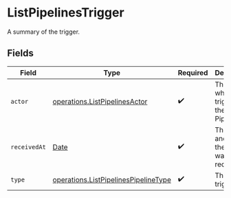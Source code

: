 # ListPipelinesTrigger

A summary of the trigger.


## Fields

| Field                                                                                         | Type                                                                                          | Required                                                                                      | Description                                                                                   |
| --------------------------------------------------------------------------------------------- | --------------------------------------------------------------------------------------------- | --------------------------------------------------------------------------------------------- | --------------------------------------------------------------------------------------------- |
| `actor`                                                                                       | [operations.ListPipelinesActor](../../models/operations/listpipelinesactor.md)                | :heavy_check_mark:                                                                            | The user who triggered the Pipeline.                                                          |
| `receivedAt`                                                                                  | [Date](https://developer.mozilla.org/en-US/docs/Web/JavaScript/Reference/Global_Objects/Date) | :heavy_check_mark:                                                                            | The date and time the trigger was received.                                                   |
| `type`                                                                                        | [operations.ListPipelinesPipelineType](../../models/operations/listpipelinespipelinetype.md)  | :heavy_check_mark:                                                                            | The type of trigger.                                                                          |